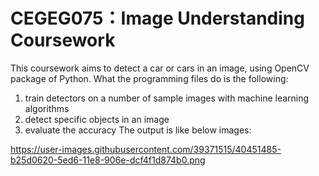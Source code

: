 # CEGEG075：Image Understanding Coursework
This coursework aims to detect a car or cars in an image, using OpenCV package of Python. 
What the programming files do is the following:
  1. train detectors on a number of sample images with machine learning algorithms
  2. detect specific objects in an image
  3. evaluate the accuracy
The output is like below images:

https://user-images.githubusercontent.com/39371515/40451485-b25d0620-5ed6-11e8-906e-dcf4f1d874b0.png
